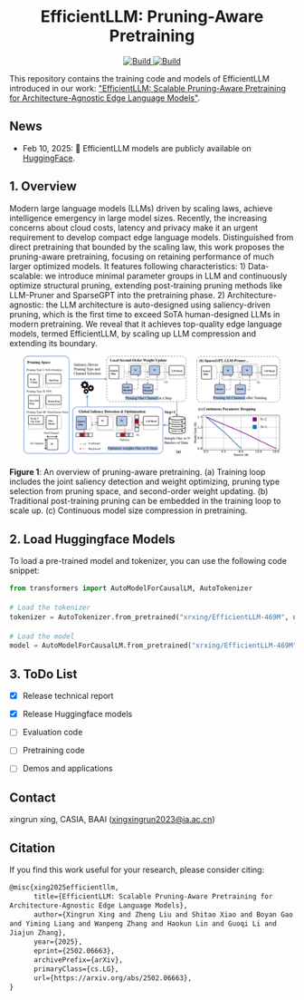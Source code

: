 <h1 align="center">EfficientLLM: Pruning-Aware Pretraining</h1>


<p align="center">
    <a href="https://arxiv.org/abs/2502.06663">
            <img alt="Build" src="https://img.shields.io/badge/arXiv%20paper-2502.06663-b31b1b.svg">
    </a>
    <a href="https://huggingface.co/collections/xrxing/efficientllm-pruning-aware-pretraining-67a8ecc6a49580b647a6184f">
        <img alt="Build" src="https://img.shields.io/badge/HF%20Model-🤗-yellow">
    </a>
</p>

This repository contains the training code and models of EfficientLLM introduced in our work: ["EfficientLLM: Scalable Pruning-Aware Pretraining for Architecture-Agnostic Edge Language Models"](https://arxiv.org/abs/2502.06663).

## News
- Feb 10, 2025: 🚀 EfficientLLM models are publicly available on [HuggingFace](https://huggingface.co/collections/xrxing/efficientllm-pruning-aware-pretraining-67a8ecc6a49580b647a6184f).


## 1. Overview

Modern large language models (LLMs) driven by scaling laws, achieve intelligence emergency in large model sizes. Recently, the increasing concerns about cloud costs, latency and privacy make it an urgent requirement to develop compact edge language models. Distinguished from direct pretraining that bounded by the scaling law, this work proposes the pruning-aware pretraining, focusing on retaining performance of much larger optimized models. It features following characteristics: 1) Data-scalable: we introduce minimal parameter groups in LLM and continuously optimize structural pruning, extending post-training pruning methods like LLM-Pruner and SparseGPT into the pretraining phase. 2) Architecture-agnostic: the LLM architecture is auto-designed using saliency-driven pruning, which is the first time to exceed SoTA human-designed LLMs in modern pretraining. We reveal that it achieves top-quality edge language models, termed EfficientLLM, by scaling up LLM compression and extending its boundary.

<div align=center>
<img width=90% src="https://github.com/Xingrun-Xing2/EfficientLLM/blob/main/imgs/fig2.png"/>
</div>

**Figure 1**: An overview of pruning-aware pretraining. (a) Training loop includes the joint saliency detection and weight optimizing, pruning type selection from pruning space, and second-order weight updating. (b) Traditional post-training pruning can be embedded in the training loop to scale up. (c) Continuous model size compression in pretraining.


## 2. Load Huggingface Models

To load a pre-trained model and tokenizer, you can use the following code snippet:

```python
from transformers import AutoModelForCausalLM, AutoTokenizer

# Load the tokenizer
tokenizer = AutoTokenizer.from_pretrained("xrxing/EfficientLLM-469M", use_fast=False)

# Load the model
model = AutoModelForCausalLM.from_pretrained("xrxing/EfficientLLM-469M", trust_remote_code=True, attn_implementation="flash_attention_2")
```

## 3. ToDo List

- [x] Release technical report
- [x] Release Huggingface models
- [ ] Evaluation code
- [ ] Pretraining code
- [ ] Demos and applications


## Contact

xingrun xing, CASIA, BAAI (xingxingrun2023@ia.ac.cn)

## Citation
If you find this work useful for your research, please consider citing:
```
@misc{xing2025efficientllm,
      title={EfficientLLM: Scalable Pruning-Aware Pretraining for Architecture-Agnostic Edge Language Models}, 
      author={Xingrun Xing and Zheng Liu and Shitao Xiao and Boyan Gao and Yiming Liang and Wanpeng Zhang and Haokun Lin and Guoqi Li and Jiajun Zhang},
      year={2025},
      eprint={2502.06663},
      archivePrefix={arXiv},
      primaryClass={cs.LG},
      url={https://arxiv.org/abs/2502.06663}, 
}
```

